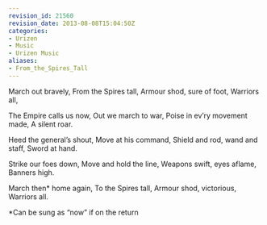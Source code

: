 ```yaml
---
revision_id: 21560
revision_date: 2013-08-08T15:04:50Z
categories:
- Urizen
- Music
- Urizen Music
aliases:
- From_the_Spires_Tall
---
```






March out bravely,
From the Spires tall,
Armour shod, sure of foot,
Warriors all,

The Empire calls us now,
Out we march to war,
Poise in ev’ry movement made,
A silent roar.

Heed the general’s shout,
Move at his command,
Shield and rod, wand and staff,
Sword at hand.

Strike our foes down,
Move and hold the line,
Weapons swift, eyes aflame,
Banners high.

March then* home again,
To the Spires tall,
Armour shod, victorious,
Warriors all.

 *Can be sung as “now” if on the return
